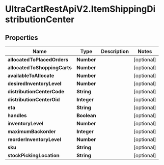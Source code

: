 # UltraCartRestApiV2.ItemShippingDistributionCenter

## Properties
Name | Type | Description | Notes
------------ | ------------- | ------------- | -------------
**allocatedToPlacedOrders** | **Number** |  | [optional] 
**allocatedToShoppingCarts** | **Number** |  | [optional] 
**availableToAllocate** | **Number** |  | [optional] 
**desiredInventoryLevel** | **Number** |  | [optional] 
**distributionCenterCode** | **String** |  | [optional] 
**distributionCenterOid** | **Integer** |  | [optional] 
**eta** | **String** |  | [optional] 
**handles** | **Boolean** |  | [optional] 
**inventoryLevel** | **Number** |  | [optional] 
**maximumBackorder** | **Integer** |  | [optional] 
**reorderInventoryLevel** | **Number** |  | [optional] 
**sku** | **String** |  | [optional] 
**stockPickingLocation** | **String** |  | [optional] 


